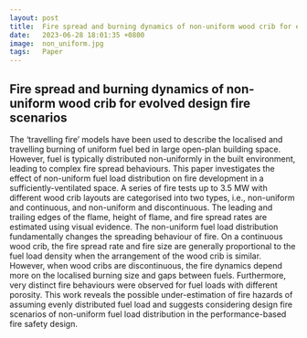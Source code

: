 ```yaml
---
layout: post
title:  Fire spread and burning dynamics of non-uniform wood crib for evolved design fire scenarios
date:   2023-06-28 18:01:35 +0800
image:  non_uniform.jpg
tags:   Paper
---
```

## Fire spread and burning dynamics of non-uniform wood crib for evolved design fire scenarios
The ‘travelling fire’ models have been used to describe the localised and travelling burning of uniform fuel bed in large open-plan building space. However, fuel is typically distributed non-uniformly in the built environment, leading to complex fire spread behaviours. This paper investigates the effect of non-uniform fuel load distribution on fire development in a sufficiently-ventilated space. A series of fire tests up to 3.5 MW with different wood crib layouts are categorised into two types, i.e., non-uniform and continuous, and non-uniform and discontinuous. The leading and trailing edges of the flame, height of flame, and fire spread rates are estimated using visual evidence. The non-uniform fuel load distribution fundamentally changes the spreading behaviour of fire. On a continuous wood crib, the fire spread rate and fire size are generally proportional to the fuel load density when the arrangement of the wood crib is similar. However, when wood cribs are discontinuous, the fire dynamics depend more on the localised burning size and gaps between fuels. Furthermore, very distinct fire behaviours were observed for fuel loads with different porosity. This work reveals the possible under-estimation of fire hazards of assuming evenly distributed fuel load and suggests considering design fire scenarios of non-uniform fuel load distribution in the performance-based fire safety design.